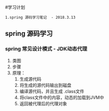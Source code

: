 #学习计划
    
    1.spring 源码学习笔记  - 2018.3.13
    
## spring 源码学习

### spring 常见设计模式 - JDK动态代理
1. 类图
2. 步骤
3. 原理：
    1. 生成源代码
    2. 将生成的源代码输出到磁盘
    3. 编译源代码，并且生成 .class文件
    4. 将class文件中的内容，动态的加载到JVM中
    5. 返回被代理后的代理对象

